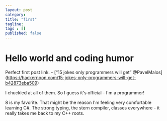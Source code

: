 ```yaml
---
layout: post 
category: 
title: "first"
tagline: 
tags : [] 
published: false
---
```


# Hello world and coding humor

Perfect first post link. - [“15 jokes only programmers will get” @PavelMalos] (https://hackernoon.com/15-jokes-only-programmers-will-get-b42873eba509)

I chuckled at all of them. So I guess it's official - I'm a programmer!

8 is my favorite. That might be the reason I'm feeling very comfortable learning C#. The strong typing, the stern compiler, classes everywhere - it really takes me back to my C++ roots.